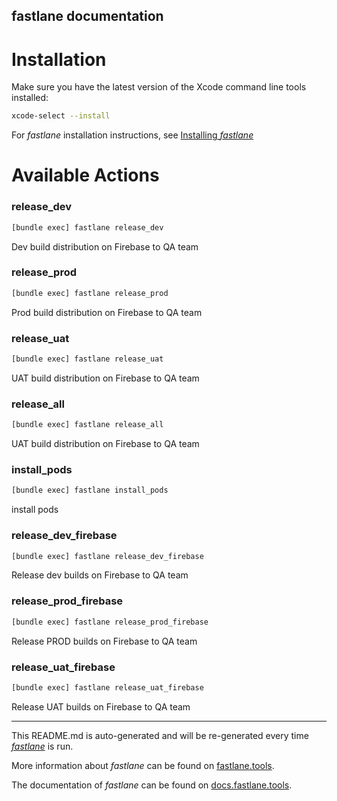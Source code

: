 fastlane documentation
----

# Installation

Make sure you have the latest version of the Xcode command line tools installed:

```sh
xcode-select --install
```

For _fastlane_ installation instructions, see [Installing _fastlane_](https://docs.fastlane.tools/#installing-fastlane)

# Available Actions

### release_dev

```sh
[bundle exec] fastlane release_dev
```

Dev build distribution on Firebase to QA team

### release_prod

```sh
[bundle exec] fastlane release_prod
```

Prod build distribution on Firebase to QA team

### release_uat

```sh
[bundle exec] fastlane release_uat
```

UAT build distribution on Firebase to QA team

### release_all

```sh
[bundle exec] fastlane release_all
```

UAT build distribution on Firebase to QA team

### install_pods

```sh
[bundle exec] fastlane install_pods
```

install pods

### release_dev_firebase

```sh
[bundle exec] fastlane release_dev_firebase
```

Release dev builds on Firebase to QA team

### release_prod_firebase

```sh
[bundle exec] fastlane release_prod_firebase
```

Release PROD builds on Firebase to QA team

### release_uat_firebase

```sh
[bundle exec] fastlane release_uat_firebase
```

Release UAT builds on Firebase to QA team

----

This README.md is auto-generated and will be re-generated every time [_fastlane_](https://fastlane.tools) is run.

More information about _fastlane_ can be found on [fastlane.tools](https://fastlane.tools).

The documentation of _fastlane_ can be found on [docs.fastlane.tools](https://docs.fastlane.tools).
